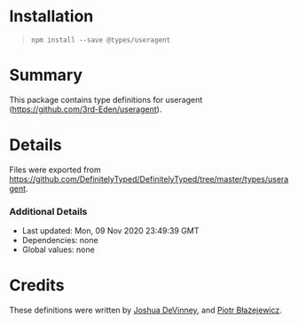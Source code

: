 # Installation
> `npm install --save @types/useragent`

# Summary
This package contains type definitions for useragent (https://github.com/3rd-Eden/useragent).

# Details
Files were exported from https://github.com/DefinitelyTyped/DefinitelyTyped/tree/master/types/useragent.

### Additional Details
 * Last updated: Mon, 09 Nov 2020 23:49:39 GMT
 * Dependencies: none
 * Global values: none

# Credits
These definitions were written by [Joshua DeVinney](https://github.com/geoffreak), and [Piotr Błażejewicz](https://github.com/peterblazejewicz).
